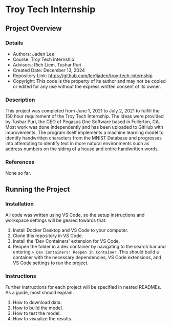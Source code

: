 # Troy Tech Internship

## Project Overview

### Details

- Authors: Jaden Lee
- Course: Troy Tech Internship
- Advisors: Rich Liem, Tushar Puri
- Created Date: December 13, 2024
- Repository Link: https://github.com/lee1jaden/troy-tech-internship
- Copyright: This code is the property of its author and may not be copied or edited for any use without the express written consent of its owner.

### Description

This project was completed from June 1, 2021 to July 2, 2021 to fulfill the 150 hour requirement of the Troy Tech Internship. The ideas were provided by Tushar Puri, the CEO of Pegasus One Software based in Fullerton, CA. Most work was done independently and has been uploaded to GitHub with improvements. The program itself implements a machine learning model to identify handwritten characters from the MNIST Database and progresses into attempting to identify text in more natural environments such as address numbers on the siding of a house and entire handwritten words.

### References

None so far.

## Running the Project

### Installation

All code was written using VS Code, so the setup instructions and workspace settings will be geared towards that.

1. Install Docker Desktop and VS Code to your computer.
1. Clone this repository in VS Code.
1. Install the 'Dev Containers' extension for VS Code.
1. Reopen the folder in a dev container by navigating to the search bar and entering `> Dev Containers: Reopen in Container`. This should build a container with the necessary dependencies, VS Code extensions, and VS Code settings to run the project.

### Instructions

Further instructions for each project will be specified in nested READMEs. As a guide, most should explain:

1. How to download data.
1. How to build the model.
1. How to test the model.
1. How to visualize the results.
